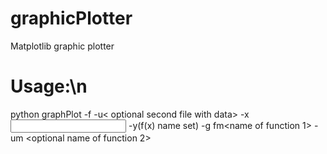 # graphicPlotter
Matplotlib graphic plotter 

# Usage:\n
  python graphPlot -f<path to the file with the data> -u< optional second file with data> -x<input name set> -y(f(x) name set) -g<graphic title> fm<name of function 1> -um <optional name of function 2>
